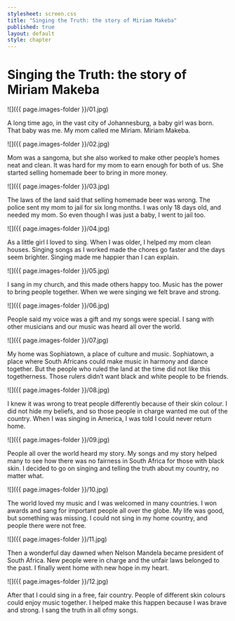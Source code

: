 ```yaml
---
stylesheet: screen.css
title: "Singing the Truth: the story of Miriam Makeba"
published: true
layout: default
style: chapter
---
```


# Singing the Truth: the story of Miriam Makeba

![]({{ page.images-folder }}/01.jpg)

A long time ago, in the vast city of Johannesburg, a baby girl was born. That baby was me. My mom called me Miriam. Miriam Makeba.

![]({{ page.images-folder }}/02.jpg)

Mom was a sangoma, but she also worked to make other people’s homes neat and clean. It was hard for my mom to earn enough for both of us. She  started selling homemade beer to bring in more money.

![]({{ page.images-folder }}/03.jpg)

The laws of the land said that selling homemade beer was wrong. The police sent my mom to jail for six long months. I was only 18 days old, and needed my mom. So even though I was just a baby, I went to jail too.

![]({{ page.images-folder }}/04.jpg)

As a little girl I loved to sing. When I was older, I helped my mom clean houses. Singing songs as I worked made the chores go faster and the days seem brighter. Singing made me happier than I can explain.

![]({{ page.images-folder }}/05.jpg)

I sang in my church, and this made others happy too. Music has the power to bring people together. When we were singing we felt brave and strong.

![]({{ page.images-folder }}/06.jpg)

People said my voice was a gift and my songs were special. I sang with other musicians and our music was heard all over the world.

![]({{ page.images-folder }}/07.jpg)

My home was Sophiatown, a place of culture and music. Sophiatown, a place  where  South  Africans  could  make music in harmony and dance together. But the people who ruled the land at the time did not like this togetherness. Those rulers didn’t want black and white people to be friends.

![]({{ page.images-folder }}/08.jpg)

I knew it was wrong to treat people differently because of their skin colour. I did not hide my beliefs, and so those people in charge wanted me out of the country.  When I was singing in America, I was told I could never return home.

![]({{ page.images-folder }}/09.jpg)

People all over the world heard my story. My songs and my story helped many to see how there was no fairness in South  Africa  for  those  with  black  skin.  I decided to go on singing and telling the truth about my country, no matter what.

![]({{ page.images-folder }}/10.jpg)

The world loved my music and I was welcomed in many countries. I won awards and sang for important people all over the globe. My life was good, but something was missing. I could not sing in my home country, and people there were not free.

![]({{ page.images-folder }}/11.jpg)

Then a wonderful day dawned when Nelson Mandela became president of South Africa. New people were in charge and the unfair laws belonged to the past. I finally went home with new hope in my heart.

![]({{ page.images-folder }}/12.jpg)

After that I could sing in a free, fair country. People of different skin colours could enjoy music together. I helped make this happen because I was brave and strong. I sang the truth in all ofmy songs.